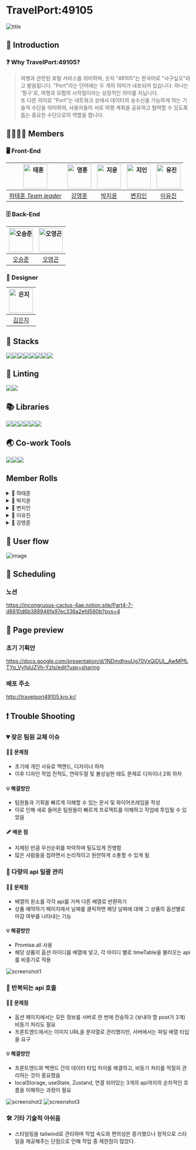 # TravelPort:49105

<img src="public/img/[Project]Travel Port_표지.png" title="title" />

## 🔎 Introduction

### ❓ Why TravelPort:49105?

> 여행과 관련된 포털 서비스를 의미하며, 숫자 "49105"는 한국어로 "사구싶오"라고 발음됩니다.
> "Port"라는 단어에는 두 개의 의미가 내포되어 있습니다.
> 하나는 '항구'로, 여행과 모험의 시작점이라는 상징적인 의미를 지닙니다.  
> 또 다른 의미로 "Port"는 네트워크 상에서 데이터의 송수신을 가능하게 하는 기술적 수단을 의미하여,
> 사용자들이 서로 여행 계획을 공유하고 협력할 수 있도록 돕는 중요한 수단으로의 역할을 합니다.

## 👨‍👩‍👧‍👦 Members

### 🖥 Front-End

| <img src="https://avatars.githubusercontent.com/u/79882248?v=4" width=65 title="태훈"/> | <img src="https://avatars.githubusercontent.com/u/155596644?v=4" width=65 title="영훈"/> | <img src="https://avatars.githubusercontent.com/u/114905530?v=4" width=65 title="지윤"/> | <img src="https://avatars.githubusercontent.com/u/129635857?v=4" width=65 title="지인"/> | <img src="https://avatars.githubusercontent.com/u/144013048?v=4" width=65 title="유진"/> |
| :-------------------------------------------------------------------------------------: | :--------------------------------------------------------------------------------------: | :--------------------------------------------------------------------------------------: | :--------------------------------------------------------------------------------------: | :--------------------------------------------------------------------------------------: |
|                   [하태훈 _Team leader_](https://github.com/Hooni07)                    |                         [강영훈](https://github.com/harrykotter)                         |                           [박지윤](https://github.com/hijiyun)                           |                          [변지인](https://github.com/byunjiin)                           |                         [이유진](https://github.com/eugene9851)                          |

### 🗄 Back-End

| <img src="https://avatars.githubusercontent.com/u/49616211?v=4" width=65 title="오승준" /> | <img src="https://avatars.githubusercontent.com/u/68732996?v=4" width=65 title="오영곤"/> |
| :----------------------------------------------------------------------------------------: | :---------------------------------------------------------------------------------------: |
|                          [오승준](https://github.com/tmdwns1521)                           |                           [오영곤](https://github.com/ohddang)                            |

### 🧹 Designer

| <img src="https://avatars.githubusercontent.com/u/173554927?v=4" width=65 title="은지" /> |
| :---------------------------------------------------------------------------------------: |
|                           [김은지](https://github.com/edmsjwl)                            |

## 🚀 Stacks

<img src="https://img.shields.io/badge/Git-F05032?style=flat&logo=Git&logoColor=white"/><img src="https://img.shields.io/badge/GitHub-181717?style=flat&logo=GitHub&logoColor=white"/><img src="https://img.shields.io/badge/HTML5-E34F26?style=flat&logo=html5&logoColor=white"/><img src="https://img.shields.io/badge/CSS3-1572B6?style=flat&logo=css3&logoColor=white"/><img src="https://img.shields.io/badge/TypeSript-3178C6?style=flat&logo=TypeScript&logoColor=white"/><img src="https://img.shields.io/badge/Tailwind-06B6D4?style=flat&logo=TailwindCss&logoColor=white" /><img src="https://img.shields.io/badge/AWS-232F3E?style=flat&logo=amazonwebservices&logoColor=white" /><img src="https://img.shields.io/badge/Amazon_S3-569A31?style=flat&logo=AmazonS3&logoColor=white" />

## 💅 Linting

<img src="https://img.shields.io/badge/ESLint-4B32C3?style=flat&logo=eslint&logoColor=white" /><img src="https://img.shields.io/badge/Prettier-F7B93E?style=flat&logo=prettier&logoColor=white" />

## 📚 Libraries

<img src="https://img.shields.io/badge/React-61DAFB?style=flat&logo=React&logoColor=white" /><img src="https://img.shields.io/badge/Axios-5A29E4?style=flat&logo=Axios&logoColor=white" /><img src="https://img.shields.io/badge/ReactQuery-FF4154?style=flat&logo=ReactQuery&logoColor=white" /><img src="https://img.shields.io/badge/ReactRouter-CA4245?style=flat&logo=ReactRouter&logoColor=white" /><img src="https://img.shields.io/badge/Zustand-0854C1?style=flat" /><img src="https://img.shields.io/badge/Toss_payments-0854C1?style=flat" />

## 🌏 Co-work Tools

<img src="https://img.shields.io/badge/Discord-5865F2?style=flat&logo=discord&logoColor=white" /><img src="https://img.shields.io/badge/Notion-000000?style=flat&logo=notion&logoColor=white" /><img src="https://img.shields.io/badge/Kakaotalk-FFCD00?style=flat&logo=kakaotalk&logoColor=white" />

## Member Rolls

<details><summary>🐯 하태훈</summary>

**공용 컴포넌트**

1. **Button**
   - 일반, Outlined, Floating, 더보기 디자인을 구현, variant 등의 props를 통해 다양한 디자인 적용 가능하도록 설정
2. **InputBox**
   - email, password, 전화번호 등 비교적 적은 양의 입력이 필요한 경우 사용하도록 하는 component
   - react-hook-form 적용 가능
   - 일반 input design, error 시 design 구현
3. **TextBox**
   - 예약 거절 사유 작성, 본인 소개 등 비교적 많은 양의 입력이 필요한 경우 사용하도록 생성한 component
   - react-hook-form 적용 가능

**Review 컴포넌트**

- 후기(review) 작성 시 제품 페이지에서 확인할 수 있는 card 컴포넌트
- 각 리뷰별 평점 평균 및 리뷰 평점 분포 그래프 디자인 적용
- user 및 리뷰 이미지, 사용 제품 옵션 및 리뷰 내용 포함

**로그인, 회원가입 페이지**

- React-hook-form을 사용하여 필수 입력 항목 및 에러 메시지 설정
  - 로그인 : email, password
  - 회원가입 : 닉네임(user), 기업/법인명(partner), email, password, passwordCheck
- OAuth 소셜 로그인 적용(Google, Kakao, Naver)
- 일반 유저, 파트너 유저별 회원가입 페이지 별도 생성

**파트너 예약 관리 페이지**

- 파트너-마이페이지 내 예약 관리
- 상태 : 대기중, 승인됨, 거절됨 구분
- 승인하기
  - 대기중 → 승인됨으로 상태 변경
  - 취소하기 버튼 : 승인됨 → 대기중 상태로 변경
  - 거절하기 버튼 : 승인됨 → 거절됨 상태로 변경
- 거절하기
  - 대기중 → 거절됨으로 상태 변경
  - 사유 작성 버튼
    - reservation API의 PUT method 활용(cancelMsg 수정을 위해)
    - 거절하기 버튼 클릭 시, 거절 사유(cancelMsg) 작성을 위한 modal 동작, modal을 통해 cancelMsg 작성 후 해당 내용 반영
- 취소하기(승인됨 상태에서)
  - 예약 승인 상태에서 예약 대기 상태로 변경

**파트너 게시물 관리 페이지**

- 파트너-마이페이지 내에서 파트너가 게시한 상품에 대한 상품 확인 및 게시 상태 수정(게시중/게시중지) 및 삭제 구현
  - 게시중/게시중지 switch : product API의 PUT method 활용(isPosting state를 변경하기 위해), 스위치 상태 변경에 따라 게시한 상품의 게시중, 게시중지 상태를 조절
  - 삭제하기 버튼 : product API의 DELETE method 활용, 버튼 클릭 시 modal을 통해 다시한번 삭제 여부 확인, 삭제하기 버튼 클릭 시 해당 상품에 대한 정보 삭제
  </details>

<details><summary>🎀 박지윤</summary>

1. **메인 페이지**
   - 캐러셀 라이브러리를 사용하지 않고, 커스텀 훅을 활용하여 구현했습니다.
   - 별점 순으로 정렬하여 리뷰가 3개 이상인 상품 카드를 렌더링했습니다.
   - 화면 크기에 따라 PC에서는 4개, 태블릿에서는 3개, 모바일에서는 1개의 카드를 보여주도록 구현했습니다.
   - 카드 컴포넌트에는 스켈레톤 UI를 적용했습니다.
2. **검색결과 페이지**
   - 인기순, 추천순, 가격순으로 필터링할 수 있는 커스텀 훅을 작성했습니다.
3. **결제 페이지**
   - 토스 페이먼츠를 이용하여 결제 기능을 구현했습니다.
4. **장바구니 페이지**
   - 각 상품의 이미지, 리뷰, 옵션, 날짜, 가격을 렌더링했습니다.
   - 체크박스로 선택한 상품들의 가격을 합산하여 최종 결제 금액으로 state에 반영했습니다.
   - 상품 삭제 시 바로 업데이트되어 화면에 반영될 수 있도록 refetch 기능을 구현했습니다.
5. **결제 성공 페이지**
   - 결제가 성공적으로 완료되면 예약과 결제 API를 호출하여 실제 핸드폰으로 결제 완료 알림을 받을 수 있습니다.

추가 컴포넌트:

1. **Header 컴포넌트**
   - 사용자 타입에 따라 다른 헤더를 구현
   - 모바일 화면에서는 햄버거 버튼을 클릭하여 사이드바를 토글할 수 있습니다.
   - 외부 클릭 시 사이드바가 닫히도록 하는 커스텀 훅도 작성하였습니다.
2. **Footer 컴포넌트**
3. **404 페이지**
4. **서비스 준비중 페이지**
5. **로딩 스피너 컴포넌트**
</details>

<details><summary>🍏 변지인</summary>

- **card 컴포넌트**
    - card내부에 들어갈 내용들을 인자로 설정+이미지는 Lorem Picsum로 임시이미지 사용+별점 계산
- **KaKaoMap + DaumPostcode 컴포넌트**
    - 위치를 검색(kakaoMap)하고 나타내기(daumpostcode) 위해 사용
    - 사용자에게 명확한 위치를 나타내기위한 mapmarker 구현
    - 서버와 로컬스토리지에 해당 위도,경도,주소,상세주소 저장
- **페이지네이션**
    - 한번에 보일 숫자들 구현 ( pc, 템플릿)
        - 1~5개 : < 1 2 3 4 5 > *모바일은 3까지
        - 6~10개 : << < 1 2 3 4 5 6 7 8 9 10 > >> *모바일은 5까지
        - 10개 이상 : << < 11 12 13 14 15 16 17 18 19 20 > >> 같은 로직으로 반복
    - 현재 페이지 의미
    : 숫자는 고정되어있고 현재페이지를 숫자에 바꿔보여줌
        - 현재페이지 : 파란색 원으로 숫자 주위를 표시
        - 그 이외 : 흰색으로 숫자만 표시
        - hover효과 : 하늘색 원으로 숫자 주위를 표시
    - 그룹화하여 화살표의 의미 정하기
        - < 단순 1칸 앞( 2일땐 1로, 11일땐 페이지 바뀌며 10로)
        - \> 단순 1칸 뒤 ( 1일땐 2로, 10일땐 페이지 바뀌며 11로)
        - << 가장 처음 페이지로 이동(1~30페이지면 1로 이동)
        - \>\> 가장 마지막 페이지로 이동(1~30페이지면 30로 이동)
        ex) 8페이지에서 11로 이동하고 싶다면, ‘10’을 한번 누르고 ‘>’ 누르고 ‘11’로 이동
    - 페이지 갯수만큼 버튼 만들기
        - 상위 CardSample에서 총 card수와 화면에 표출할 수를 받아와서, 총/표출 수로 반복문
        - 반복문안에 직접 버튼을 넣어 만들기
    - ***페이지네이션 설명하고싶은부분 코드***
      
        1. CardSample에서 아래를 인자로 받아옴
        
        ```tsx
        pageNum={pageNum} // 현재 페이지의 버튼 숫자
        setPageNum={setPageNum} // 현재 페이지 버튼 숫자 값이 들어가는 변수
        allCardNum={96} // 전체 카드량
        divNum={limit} // 한 페이지에 몇장의 카드가 보여질지 정하는 수
        ```

        
        2. buttonNum생성 : 페이지네이션 할 전체 버튼을 의미
        
        ```tsx
        const buttonNum = Math.ceil(allCardNum / divNum);
        // ex) 20/6 => 4개의 페이지가 생성되고, 1~3은 6개의 카드가 들어가지만 4번째 페이지에는 2개
        ```
        
        3. bigButtonNum생성 : 그룹을 나누고, 그 그룹에 대한 상세 설정 
        
        ```tsx
        const [bigButtonNum, setBigButtonNum] = useState(1); // 버튼을 그룹으로 나누기위한 숫자 (1~10페이지면 1그룹, 11~20페이지면 2그룹)
        
        useEffect(() => { // 현재 페이지가 속한 그룹정하는 방법
            if (pageNum % 10 === 1 || pageNum % 10 === 0) { // 새로운 그룹에 들어갈때 (10->11, 11->10)
              setBigButtonNum(Math.ceil(pageNum / 10)); // 그룹설정
            }
            if (pageNum === buttonNum) { // 마지막 페이지 일때
              setBigButtonNum(Math.ceil(buttonNum / 10)); // 그룹설정
            }
          }, [pageNum]); // if를 같은 로직이라 묶음
        ```
        
        4. PageButton()를 통해 각 상황에 맞는 버튼을 갯수만큼 생성
        
        ```tsx
        const PageButton = () => {
            const buttonList = []; // 값이 1개 이상이기에 배열에 담아 표출
            for (
              let i = 1;
              i <= (bigButtonNum === Math.ceil(buttonNum / 10) ? buttonNum % 10 : 10); // 마지막 그룹에선 10개가 다 나오는게 아니라, 필요한 만큼만 나오게
              i++
            ) {
              buttonList.push( // 배열에 넣는거니깐 이렇게 구현
                <button
                  className={
                    pageNum === (bigButtonNum - 1) * 10 + i
                      ? twMerge(buttonStyle, `bg-blue-6 text-white`)
                      : buttonStyle
                  }
                  type="submit"
                  key={`button${(bigButtonNum - 1) * 10 + i}`}
                  onClick={() => SendPageButton((bigButtonNum - 1) * 10 + i)}
                >
                  {(bigButtonNum - 1) * 10 + i}
                </button>,
              );
            }
            return buttonList; // for가 끝나고 리턴해야 다 들어옴
          };
        ```
        
        ## 새로 알게 된 점
        
        - PageButton은 총 Card갯수/화면에 표출될 수 만큼 반복문을 실행하는 함수. 이 반복문을 통해 button을 하나 하나 만들어가야함.
  
            - 알게된점 : jsx에 의해 push안에는 <>태그도 들어감 → i만 뽑는게 아니라 여기 자체에서 button에 i를 넣어 반복문을 돌릴 수 있게 됨
  
            - 알게된점 : react에서는 배열을 랜더링 하면 자연스럽게 []이 벗겨진 채로(=요소들만 나오도록) 설정되어있음

- **상품 등록 페이지**
    - partner계정으로 들어가지는 페이지(/partner)
    - 한페이지 내부에 5개의 하위페이지가 들어가기에, 서버로 보내기 전 로컬스토리지나 주스탄드, useState를 통해 상태관리를 하고(새로고침, 뒤로가기 등 사용자가 마지막페이지 게시하기를 누르기 전까지의 데이터를 저장해줌) 마지막 페이지에서 게시할때, 모든 정보가 보내지며, 사용자 화면에선 사라지도록 구현한 페이지
    - **checkbutton 컴포넌트**(다음버튼)
    - **numberInput 컴포넌트**(타입이 number인 input)
    - 모든 페이지 input엔 **useForm**사용하여 그 기능들을 활용(isValid-버튼disabled판단, register, handleSubmit, watch, setValue 등)
    - **sidebar컴포넌트** : 객체형식으로 키와 타입을 주고, 각 항목별로 판별하도록 구현
        - 현재페이지에 맞도록 로직 연결(navigater사용, 파란hover로 표시)
        - 지나간 페이지는 체크표시
        - 헤더대신 메인으로 갈 수 있는 로고 연결
        - useState를 사용하고 상품등록하위페에지들에 인자로 전달하여 상태관리
    - **상품유형설정페이지**(로컬스토리지에 저장)
        - 카테고리를 필수로 선택하고 이를 통해 이후 상품등록페이지의 하위페이지들을 진행
        - 카테고리에 맞게 하위옵션 표출, 명칭을 일치시켜 필터링때 적용
    - **제목, 설명, 대표이미지등록 및 상품사진 등록 페이지**(로컬스토리지+주스탄드)
        - descrip페이지
            - 제목, 설명은 useForm을 사용해서 값을 감시하여 로컬스토리지에 저장, 이미지는 주스탄드로 상태관리 후 presignURL을 통해 버킷에 들어감.
            - 모달에서 지정한 사진을 미리보기로직을 통해 구현
        - 이미지모달페이지 (❤️가장적고싶은페이지)
            - 이미지모달에서 map을 이용하여 5개 이하의 사진을 등록, 삭제, 수정 하는 로직 구현
        - ***이미지등록 페이지 설명하고 싶은 부분 코드***
            
            ```tsx
            //이미지 모달에서 map도는 부분
            const showImage = () => {
                return imageArray.map((file: any, index: number) => {
                  return (
                    <div
                      key={file.name}
                      className="flex  bg-white border border-black-4 items-center p-12 rounded justify-between"
                    >
                      <div className="flex gap-12 items-center">
                        <img
                          className="w-40 h-40"
                          src={URL.createObjectURL(file)}
                          alt="상품옵션"
                        />
                        <p>{file.name}</p>
                      </div>
                      <div className="flex gap-12 items-center">
                        <label className="flex gap-8" htmlFor="check">
                          <input
                            id="check"
                            type="radio"
                            {...register('check')}
                            value={index}
                          />
                          대표
                        </label>
                        <img
                          src={trashImage}
                          alt="삭제 아이콘"
                          role="presentation"
                          onClick={() => {
                            const temp = [...imageArray];
                            temp.splice(index, 1); // 배열에서 선택한 인덱스를 삭제해서 배열을 재정의
                            setImageArray(temp); // 재정의된 배열을 set안에 넣어서 재정의+state변환
                          }}
                        />
                      </div>
                    </div>
                  );
                });
              };
            ```
            
    - **위치 페이지**(로컬스토리지)
        - KaKaoMap + DaumPostcode 컴포넌트를 이용하여 주소저장하는 버튼에 값이 들어가고 로컬스토리지를 통해전달
    - **날짜 페이지**(로컬스토리지)
        - Calender 컴포넌트를 사용해서 시작일, 종료일 표출
        - 휴무일은 중복체크가 허용되기에 map을 사용해서 새로운 배열을 만들고 다시 map을 돌아서 setValue에 값을 담아 판단하는 로직 구현
    - **상품상세옵션페이지(로컬스토리지+서버)** (❤️가장적고싶은페이지)
        - 옵션페이지
            - useState로 optionList를 만들어, 옵션을 생성하는 옵션모달페이지에 인자로 전달하여 값을 받아와서 map을 돌고 비동기 작업을 통해 반환
            - table을 통해 받아올 값의 위치를 정하고 관리
        - 옵션모달페이지
            - 숙소, 체험에 따라 다른 옵션 보여주기
            - numberinput컴포넌트를 사용
        - 게시하기버튼
            - api가 3개로 나눠져있어서, 3단계로 나눠서 서버에 post(❤️가장적고싶은페이지)
            - 앞의 상품하위페이지들(유형설정,제목,설명,이미지등록,위치,날짜,옵션자체)에 값이 없다면 disabled
            - 누르면 게시전 임시저장된 데이터들 리셋
            - ***사용한 코드***
                
                ```tsx
                const onSubmitAll = async () => {
                    // 여기에 서버로 전송할 데이터를 모두 모아 보냄
                    try {
                      // 1. 카테고리를 서버에 등록
                      const categoryResponse = localStorage.getItem('categoryId');
                      const handleUploadThumbnail = async () => {
                        const thumbnailResponse = await postImages(
                          [thumbnail],
                          BUCKER_NAME.ADDITIONAL_PRODUCT,
                        );
                        return thumbnailResponse[0];
                      };
                      const handleUploadProduct = async () => {
                        const productImagesResponse = await postImages(
                          productImages,
                          BUCKER_NAME.ADDITIONAL_PRODUCT,
                        );
                        return productImagesResponse;
                      };
                      // 로컬에서 받아오는 데이터
                      const productInfo = {
                        name: name !== null ? name : '', // 상품명을 여기에 입력
                        productType: productType !== null ? productType : '', // 상품 타입, 여러 개의 타입이면 배열로 전달
                        productDesc: productDesc !== null ? productDesc : '', // 상품 설명
                        productSiteLat:
                          productSiteLat !== null ? parseFloat(productSiteLat) : 0, // 상품 위치의 위도
                        productSiteLng:
                          productSiteLng !== null ? parseFloat(productSiteLng) : 0, // 상품 위치의 경도
                        productAddress: productAddress !== null ? productAddress : '', // 상품 주소
                        buildingName: buildingName !== null ? buildingName : '', // 건물 이름
                        thumbnail: await handleUploadThumbnail(), // 썸네일 이미지 URL
                        productImages: await handleUploadProduct(), // 상품 이미지들의 URL 배열
                        startDate: startDate !== null ? formatDate(new Date(startDate)) : '', // 시작 날짜 (예: '2024-06-18')
                        endDate: endDate !== null ? formatDate(new Date(endDate)) : '', // 종료 날짜 (예: '2024-06-20')
                        closedDay: holiday !== undefined ? holiday : [''], // 휴무일 배열
                      };
                      // 2. 로컬을 바탕으로 상품을 서버에 등록
                      if (categoryResponse) {
                        const productResponse = await product.postProduct(
                          id !== null ? id : 1,
                          parseInt(categoryResponse, 10),
                          productInfo,
                        );
                        if (productResponse.data.id) {
                          // 3. 상품 옵션을 서버에 등록(option페이지에있는거 그대로 사용)
                          /* eslint-disable array-callback-return */
                          const promise = optionList.map(async (option) => {
                            const handleUploadOption = async () => {
                              const optionResponse = await postImages(
                                [option[0]],
                                BUCKER_NAME.PRODUCT_OPTION,
                              );
                              return optionResponse[0];
                            };
                            const optionInfo = [
                              {
                                productId: productResponse.data.id,
                                optionName: option[1], // 옵션 이름
                                optionDesc: option[7], // 옵션 설명
                                optionPrice: parseInt(option[4], 10), // 옵션 가격
                                optionImage: await handleUploadOption(), // 옵션 이미지 URL
                                minUserCount: parseInt(option[2], 10), // 최소 참여 인원
                                maxUserCount: parseInt(option[2], 10), // 최대 참여 인원
                                userCount: parseInt(option[3], 10), // 티켓 갯수
                                timeTable: [
                                  {
                                    startTimeOnly: `${option[5]}`, // 시작 시간
                                    endTimeOnly: `${option[6]}`, // 종료 시간
                                  },
                                ],
                              },
                            ];
                            return instance.post('/productOption', optionInfo); // 각 옵션에 대한 비동기 작업을 반환
                          });
                          Promise.all(promise)
                            .then(() => {
                              // results
                              toast.success('모든 옵션이 성공적으로 등록되었습니다.');
                            })
                            .catch(() => {
                              // error
                              toast.error('옵션 등록 중 오류가 발생했습니다.');
                            });
                          localStorage.removeItem('categoryId');
                          localStorage.removeItem('title');
                          localStorage.removeItem('subCategory');
                          localStorage.removeItem('content');
                          localStorage.removeItem('x');
                          localStorage.removeItem('y');
                          localStorage.removeItem('addressName');
                          localStorage.removeItem('buildingName');
                          localStorage.removeItem('startDate');
                          localStorage.removeItem('endDate');
                          localStorage.removeItem('holiday');
                          navigation('/partner');
                        }
                      }
                    } catch (error) {
                      toast.error('상품 및 옵션 등록 중 오류가 발생했습니다.');
                    }
                  };
                ```
                
        - 상품관리페이지에 연동
            - userId가 로컬스토리지에 문자열로 들어있어 정규표현식을 사용해서 id값을 추출
            - ***사용한 코드***
                
                ```tsx
                const extractId = (str: any) => {
                    const regex = /"id":(\d+)/;
                    const match = str.match(regex);
                    return match ? parseInt(match[1], 10) : null;
                  };
                  
                  const id = extractId(localStorage.getItem('user-info'));
                ```
</details>

<details><summary>💎 이유진</summary>

- SearchBar 컴포넌트
  - useSearchData 훅을 통해 연관검색어 데이터, 검색어 등 리턴
  - 서치 후에도 서치바에 검색어 남아있도록 구현 : URLSearchParams 활용
  - 연관검색어 클릭하거나 엔터 시 검색결과페이지로 navigate
- Calendar 컴포넌트
  - react-datepicker library 활용
- 상품 목록 페이지
  - 숙박용 카드
  - 필터링
    - 인원수, 가격, 날짜, 상품 종류 필터링 구현
- 상품 상세 페이지
  - 예약 탭
    - 일정 / 회차(옵션) / 수량 미 입력 시 버튼 disable
    - 날짜
      - 카테고리가 체험이면 하나의 날짜만 선택 가능하도록 구현
      - 카테고리가 숙박이면 입실 날짜와 퇴실 날짜 선택 가능하도록 구현
    - 옵션
      - 남은 티켓이 없으면 disable & 마감 처리
    - 결제하기 클릭 시 결제하기 페이지로 바로 이동 : zustand 활용
    - 장바구니 담기 클릭 시 해당 상품이 장바구니에 담긴 후 페이지 이동 여부를 묻는 모달창 open : react-query mutation 활용
  - 상품상세 탭
  - 리뷰 탭
    - 특정 상품에 대한 리뷰 데이터 불러오기
- 리뷰 작성 페이지
  - react-hook-form 사용하여 필수 입력 항목 및 에러 메시지 설정
  - 필수 입력 항목 미입력 시 제출 버튼 disable
  - 별점
    - 왼쪽부터 점수에 해당하는 별 클릭 시 배경색 채워짐 & 점수 넘김
  - 이미지 업로드
    - UI 상 보이는 이미지, post용 이미지 state로 관리
    </details>

<details><summary>🌠 강영훈</summary>

- 유저, 파트너 마이페이지
- 유저, 파트너 정보 수정
- 비밀번호 변경
- 파트너 메인페이지
- 모달 컴포넌트
  - 공용 모달 컴포넌트
  - 기본 모달 컴포넌트
- 토스트 기능 - 라이브러리
- 예약 공용 페이지네이션
- 이미지 업로드
  - S3 프리사인드url을 통한 다수 이미지 업로드 기능 구현
- 유저 정보 관리
- JWT 토큰 디코딩을 통한 유저 정보 관리
- zustand 사용자 정보 관리
- README.md 작성
</details>

## 👤 User flow

![image](https://github.com/sprint4-part4-team7/TravelPort-49105/assets/129635857/a6df4fbe-0345-4442-948b-eef230737bde)

## 🧩 Scheduling

### 노션

https://incongruous-cactus-4ae.notion.site/Part4-7-d8810d6b389946fa97ec336a2efd560b?pvs=4

## 📖 Page preview

### 초기 기획안

https://docs.google.com/presentation/d/1NDmdhxuUg70VxQjDUL_AwMPfLTYq_VyfpIJZVh-YzIs/edit?usp=sharing

### 배포 주소

http://travelport49105.kro.kr/

## ❗ Trouble Shooting

### 💔 잦은 팀원 교체 이슈

#### 🤷‍♂️ 문제점

- 초기에 개인 사유로 백엔드, 디자이너 하차
- 이후 디자인 작업 진척도, 연락두절 및 불성실한 태도 문제로 디자이너 2회 하차

#### 💡 해결방안

- 팀원들과 기획을 빠르게 이해할 수 있는 문서 및 와이어프레임을 작성
- 이로 인해 새로 들어온 팀원들이 빠르게 프로젝트를 이해하고 작업에 투입될 수 있었음

#### 🩹 배운 점

- 지체된 만큼 우선순위를 파악하며 밀도있게 진행함
- 많은 사람들을 접하면서 논리적이고 원만하게 소통할 수 있게 됨

### 📲 다량의 api 일괄 관리

#### 🤷‍♂️ 문제점

- 배열의 원소를 각각 api를 거쳐 다른 배열로 반환하기
- 상품 예약하기 페이지에서 날짜를 클릭하면 해당 날짜에 대해 그 상품의 옵션별로 마감 여부를 나타내는 기능

#### 💡 해결방안

- Promise.all 사용
- 해당 상품의 옵션 아이디를 배열에 넣고, 각 아이디 별로 timeTable을 불러오는 api를 비동기로 적용

<img src="public/img/Screenshot1.png" title="screenshot1" />

### 🧮 반복되는 api 호출

#### 🤷‍♂️ 문제점

- 옵션 페이지에서는 모든 정보를 서버로 한 번에 전송하고 (보내야 할 post가 3개) 비동기 처리도 필요
- 프론트엔드에서는 이미지 URL을 문자열로 관리했지만, 서버에서는 파일 배열 타입을 요구

#### 💡 해결방안

- 프론트엔드와 백엔드 간의 데이터 타입 차이를 해결하고, 비동기 처리를 적절히 관리하는 것이 중요했음
- localStorage, useState, Zustand, 연결 되어있는 3개의 api까지의 순차적인 흐름을 이해하는 과정이 필요

<img src="public/img/Screenshot2.png" title="screenshot2"/>
<img src="public/img/Screenshot3.png" title="screenshot3" />

### 🛠 기타 기술적 아쉬움

- 스타일링을 tailwind로 관리하며 작업 속도와 편의성은 증가했으나 정적으로 스타일을 제공해주는 단점으로 인해 작업 중 제한점이 많았다.

